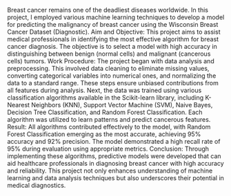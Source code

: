 Breast cancer remains one of the deadliest diseases worldwide. In this project, I employed various machine learning techniques to develop a model for predicting the malignancy of breast cancer using the Wisconsin Breast Cancer Dataset (Diagnostic).
Aim and Objective: This project aims to assist medical professionals in identifying the most effective algorithm for breast cancer diagnosis. The objective is to select a model with high accuracy in distinguishing between benign (normal cells) and malignant (cancerous cells) tumors.
Work Procedure: The project began with data analysis and preprocessing. This involved data cleaning to eliminate missing values, converting categorical variables into numerical ones, and normalizing the data to a standard range. These steps ensure unbiased contributions from all features during analysis.
Next, the data was trained using various classification algorithms available in the Scikit-learn library, including K-Nearest Neighbors (KNN), Support Vector Machine (SVM), Naive Bayes, Decision Tree Classification, and Random Forest Classification. Each algorithm was utilized to learn patterns and predict cancerous features.
Result: All algorithms contributed effectively to the model, with Random Forest Classification emerging as the most accurate, achieving 95% accuracy and 92% precision. The model demonstrated a high recall rate of 95% during evaluation using appropriate metrics.
Conclusion: Through implementing these algorithms, predictive models were developed that can aid healthcare professionals in diagnosing breast cancer with high accuracy and reliability. This project not only enhances understanding of machine learning and data analysis techniques but also underscores their potential in medical diagnostics.
